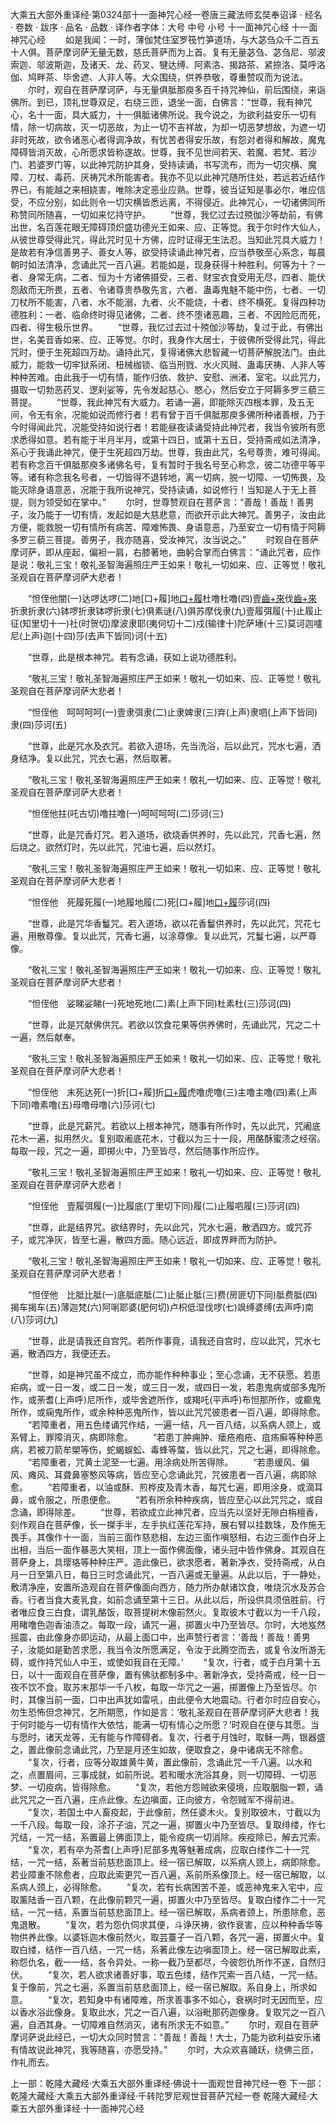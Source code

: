 大乘五大部外重译经·第0324部十一面神咒心经一卷唐三藏法师玄奘奉诏译
· 经名 · 卷数 · 跋序
· 品名 · 品数 · 译作者字体：大号 中号 小号
十一面神咒心经
十一面神咒心经
　　如是我闻：一时，薄伽梵住室罗筏竹笋道场，与大苾刍众千二百五十人俱。菩萨摩诃萨无量无数，慈氏菩萨而为上首。复有无量苾刍、苾刍尼、邬波索迦、邬波斯迦，及诸天、龙、药叉、犍达缚、阿素洛、揭路茶、紧捺洛、莫呼洛伽、鸠畔茶、毕舍遮、人非人等。大众围绕，供养恭敬，尊重赞叹而为说法。
　　尔时，观自在菩萨摩诃萨，与无量俱胝那庾多百千持咒神仙，前后围绕，来诣佛所。到已，顶礼世尊双足，右绕三匝，退坐一面，白佛言：“世尊，我有神咒心，名十一面，具大威力，十一俱胝诸佛所说。我今说之，为欲利益安乐一切有情，除一切病故，灭一切恶故，为止一切不吉祥故，为却一切恶梦想故，为遮一切非时死故，欲令诸恶心者得调净故，有忧苦者得安乐故，有怨对者得和解故，魔鬼障碍皆消灭故，心所愿求皆称遂故。世尊，我不见世间若天、若魔、若梵、若沙门、若婆罗门等，以此神咒防护其身，受持读诵，书写流布，而为一切灾横、魔障、刀杖、毒药、厌祷咒术所能害者。我亦不见以此神咒随所住处，若远若近结作界已，有能越之来相娆害，唯除决定恶业应熟。世尊，彼当证知是事必尔，唯应信受，不应分别，如此则令一切灾横皆悉远离，不得侵近。此神咒心，一切诸佛同所称赞同所随喜，一切如来忆持守护。
　　“世尊，我忆过去过殑伽沙等劫前，有佛出世，名百莲花眼无障碍顶炽盛功德光王如来、应、正等觉。我于尔时作大仙人，从彼世尊受得此咒，得此咒时见十方佛，应时证得无生法忍。当知此咒具大威力！是故若有净信善男子、善女人等，欲受持读诵此神咒者，应当恭敬至心系念，每晨朝时如法清净，念诵此咒一百八遍。若能如是，现身获得十种胜利。何等为十？一者、身常无病，二者、恒为十方诸佛摄受，三者、财宝衣食受用无尽，四者、能伏怨敌而无所畏，五者、令诸尊贵恭敬先言，六者、蛊毒鬼魅不能中伤，七者、一切刀杖所不能害，八者、水不能溺，九者、火不能烧，十者、终不横死。复得四种功德胜利：一者、临命终时得见诸佛，二者、终不堕诸恶趣，三者、不因险厄而死，四者、得生极乐世界。
　　“世尊，我忆过去过十殑伽沙等劫，复过于此，有佛出世，名美音香如来、应、正等觉。尔时，我身作大居士，于彼佛所受得此咒，得此咒时，便于生死超四万劫。诵持此咒，复得诸佛大悲智藏一切菩萨解脱法门。由此威力，能救一切牢狱系闭、杻械枷锁、临当刑戮、水火风贼、蛊毒厌祷、人非人等种种苦难。由此我于一切有情，能作归依、救护、安慰、洲渚、室宅。以此咒力，摄取一切勃恶药叉、逻刹娑等，先令发起慈心、愍心，然后安立于阿耨多罗三藐三菩提。
　　“世尊，我此神咒有大威力。若诵一遍，即能除灭四根本罪，及五无间，令无有余，况能如说而修行者！若有曾于百千俱胝那庾多佛所种诸善根，乃于今时得闻此咒，况能受持如说行者！若能昼夜读诵受持此神咒者，我当令彼所有愿求悉得如意。若有能于半月半月，或第十四日，或第十五日，受持斋戒如法清净，系心于我诵此神咒，便于生死超四万劫。世尊，我由此咒，名号尊贵，难可得闻。若有称念百千俱胝那庾多诸佛名号，复有暂时于我名号至心称念，彼二功德平等平等。诸有称念我名号者，一切皆得不退转地，离一切病，脱一切障、一切怖畏，及能灭除身语意恶，况能于我所说神咒，受持读诵，如说修行！当知是人于无上菩提，则为领受如在掌中。”
　　尔时，世尊赞观自在菩萨言：“善哉！善哉！善男子，汝乃能于一切有情，发起如是大慈悲意，而欲开示此大神咒。善男子，汝由此方便，能救脱一切有情所有病苦、障难怖畏、身语意恶，乃至安立一切有情于阿耨多罗三藐三菩提。善男子，我亦随喜，受汝神咒，汝当说之。”
　　时观自在菩萨摩诃萨，即从座起，偏袒一肩，右膝著地，曲躬合掌而白佛言：“诵此咒者，应作是说：敬礼三宝！敬礼圣智海遍照庄严王如来！敬礼一切如来、应、正等觉！敬礼圣观自在菩萨摩诃萨大悲者！

　　“怛侄他闇(一)达啰达啰(二)地[口+履]地[口+履](三)杜噜杜噜(四)壹[齒+來](去声下同)伐[齒+來](五)折隶折隶(六)钵啰折隶钵啰折隶(七)俱素谜(八)俱苏摩伐隶(九)壹履弭履(十)止履止征(知里切十一)社(时贺切)摩波隶耶(夷何切十二)戍(输律十)陀萨埵(十三)莫诃迦嚧尼(上声)迦(十四)莎(去声下皆同)诃(十五)

　　“世尊，此是根本神咒。若有念诵，获如上说功德胜利。

　　“敬礼三宝！敬礼圣智海遍照庄严王如来！敬礼一切如来、应、正等觉！敬礼圣观自在菩萨摩诃萨大悲者！

　　“怛侄他　呵呵呵呵(一)壹隶弭隶(二)止隶婢隶(三)弃(上声)隶呬(上声下皆同)隶(四)莎诃(五)

　　“世尊，此是咒水及衣咒。若欲入道场，先当洗浴，后以此咒，咒水七遍，洒身结净。复以此咒，咒衣七遍，然后取著。

　　“敬礼三宝！敬礼圣智海遍照庄严王如来！敬礼一切如来、应、正等觉！敬礼圣观自在菩萨摩诃萨大悲者！

　　“怛侄他拄(吒古切)噜拄噜(一)呵呵呵呵(二)莎诃(三)

　　“世尊，此是咒香灯咒。若入道场，欲烧香供养时，先以此咒，咒香七遍，然后烧之。欲然灯时，先以此咒，咒油七遍，后以然灯。

　　“敬礼三宝！敬礼圣智海遍照庄严王如来！敬礼一切如来、应、正等觉！敬礼圣观自在菩萨摩诃萨大悲者！

　　“怛侄他　死履死履(一)地履地履(二)死[口+履]地[口+履](三)莎诃(四)

　　“世尊，此是咒华香鬘咒。若入道场，欲以花香鬘供养时，先以此咒，咒花七遍，用散尊像。复以此咒，咒香七遍，以涂尊像。复以此咒，咒鬘七遍，以严尊像。

　　“敬礼三宝！敬礼圣智海遍照庄严王如来！敬礼一切如来、应、正等觉！敬礼圣观自在菩萨摩诃萨大悲者！

　　“怛侄他　娑睇娑睇(一)死地死地(二)素(上声下同)杜素杜(三)莎诃(四)

　　“世尊，此是咒献佛供咒。若欲以饮食花果等供养佛时，先诵此咒，咒之二十一遍，然后献奉。

　　“敬礼三宝！敬礼圣智海遍照庄严王如来！敬礼一切如来、应、正等觉！敬礼圣观自在菩萨摩诃萨大悲者！

　　“怛侄他　末死达死(一)折[口+履]折[口+履](二)虎噜虎噜(三)主噜主噜(四)素(上声下同)噜素噜(五)母噜母噜(六)莎诃(七)

　　“世尊，此是咒薪咒。若欲以上根本神咒，随事有所作时，先以此咒，咒阇底花木一遍，拟用然火。复别取阇底花木，寸截以为三十一段，用酪酥蜜渍之经宿。每取一段，咒之一遍，即掷火中，乃至皆尽，然后随事作所应作。

　　“敬礼三宝！敬礼圣智海遍照庄严王如来！敬礼一切如来、应、正等觉！敬礼圣观自在菩萨摩诃萨大悲者！

　　“怛侄他　壹履弭履(一)比履底(丁里切下同)履(二)止履呬履(三)莎诃(四)

　　“世尊，此是结界咒。欲结界时，先以此咒，咒水七遍，散洒四方。或咒芥子，或咒净灰，皆至七遍，散四方面。随心远近，即成界畔而为防护。

　　“敬礼三宝！敬礼圣智海遍照庄严王如来！敬礼一切如来、应、正等觉！敬礼圣观自在菩萨摩诃萨大悲者！

　　“怛侄他　比胝比胝(一)底胝底胝(二)止胝止胝(三)费(房匪切下同)胝费胝(四)揭车揭车(五)薄迦梵(六)阿唎耶婆(肥何切)卢枳低湿伐啰(七)飒缚婆缚(去声呼)南(八)莎诃(九)

　　“世尊，此是请我还自宫咒。若所作事竟，请我还自宫时，应以此咒，咒水七遍，散洒四方，我便还去。

　　“世尊，如是神咒虽不成立，而亦能作种种事业；至心念诵，无不获愿。若患疟病，或一日一发，或二日一发，或三日一发，或四日一发，若患鬼病或部多鬼所作，或荼耆(上声呼)尼所作，或毕舍遮所作，或羯吒(平声呼)布怛那所作，或癫鬼所作，或痫鬼所作，或余种种恶鬼所作，皆以此咒咒彼患者一百八遍，即得除愈。
　　“若障重者，用五色缕诵咒作结，一遍一结，凡一百八结，以系病人颈上，或系臂上，罪障消灭，病即除愈。
　　“若患丁肿痈肿、瘘疮疱疮、疽疡癣等种种恶病，若被刀箭牟槊等伤，蛇蝎蜈蚣、毒蜂等螫，皆以此咒，咒之七遍，即得除愈。
　　“若障重者，咒黄土泥至一七遍。用涂病处所苦得除。
　　“若患缓风、偏风、瘫风、耳聋鼻塞憨风等病，皆应至心念诵此咒，咒彼患者一百八遍，病即除愈。
　　“若障重者，以油或酥、煎桦皮及青木香，每咒七遍，即用涂身，或滴耳鼻，或令服之，所患便愈。
　　“若有所余种种疾病，皆应至心以此咒咒之，或自念诵，即得除差。
　　“世尊，若欲成立此神咒者，应当先以坚好无隙白栴檀香，刻作观自在菩萨像，长一搩手半，左手执红莲花军持，展右臂以挂数珠，及作施无畏手。其像作十一面，当前三面作慈悲相，左边三面作嗔怒相，右边三面作白牙上出相，当后一面作暴恶大笑相，顶上一面作佛面像，诸头冠中皆作佛身。其观自在菩萨身上，具璎珞等种种庄严。造此像已，欲求愿者，著新净衣，受持斋戒，从白月一日至第八日，每日三时念诵此咒，一百八遍或无量遍。从此以后，于一静处，敷清净座，安置所造观自在菩萨像面向西方，随力所办献诸饮食，唯烧沉水及苏合香。行者当食大麦乳食，如前念诵至第十三日。从此以后，所设供具须倍胜前。行者唯应食三白食，谓乳酪饭，取菩提树木像前然火。复取彼木寸截以为一千八段，用睹噜色迦香油渍之。每取一段，诵咒一遍，掷置火中乃至皆尽。尔时，大地岌然摇震，由此像身亦即运动，从最上面口中，出声赞行者言：‘善哉！善哉！善男子，汝能如是勤苦求愿，我当令汝所愿满足，令汝于此腾空而去，或复令汝所游无碍，或作持咒仙人中王，或使如我自在无障。’
　　“复次，行者，或于白月第十五日，以十一面观自在菩萨像，置有佛驮都制多中。著新净衣，受持斋戒，经一日一夜不饮不食。取苏末那华一千八枚，每取一华咒之一遍，掷置像上乃至皆尽。尔时，其像当前一面，口中出声犹如雷吼，由此便令大地震动。行者尔时应自安心，勿生恐怖但念神咒，乞所期愿，作如是言：‘敬礼圣观自在菩萨摩诃萨大悲者！我于何时能与一切有情作大依怙，能满一切有情心之所愿？’时观自在便与其愿。当与愿时，诸天龙等，无有能与作障碍者。复次，行者于月蚀时，取稣一两，银器盛之，置此像前念诵此咒，乃至是月还生如故，便取食之，身中诸病无不除愈。
　　“复次，行者，应等分取雄黄牛黄，置此像前，念诵此咒一千八遍。以水和之，点置眉间，三事成就，如前所说。若和暖水洗浴其身，则一切障碍、一切恶梦、一切疫病，皆得除愈。
　　“复次，若他方怨贼欲来侵境，应取胭脂一颗，诵此咒咒之一百八遍，庄点此像。左边嗔面，正向彼方，令怨贼军不得前进。
　　“复次，若国土中人畜疫起，于此像前，然任婆木火。复别取彼木，寸截以为一千八段。每取一段，涂芥子油，咒之一遍，掷置火中乃至皆尽。复取绯缕，作七咒结，一咒一结，系置最上佛面顶上，能令疫病一切消除。疾疫除已，解去咒索。
　　“复次，若有卒为茶耆(上声呼)尼部多鬼等魅著成病，应取白缕作二十一咒结，一咒一结，系著当前慈悲面顶上。经一宿已解取，以系病人颈上，病即除愈。若业障重不除愈者，应取此索更咒一百八遍，系前所系像顶上。经一宿已解取，以系病人颈上，必得除愈。
　　“复次，若有长病困苦不差，或恶神鬼来入宅中，应取薰陆香一百八颗，在此像前颗咒一遍，掷置火中乃至皆尽。复取白缕作二十一咒结，一咒一结，系置当前慈悲面顶上。经一宿已解取，系病者颈上，所患除愈，恶鬼退散。
　　“复次，若为怨仇伺求其便，斗诤厌祷，欲作衰害，应以种种香华等物供养此像。以婆铄迦木像前然火，取芸薹子一百八颗，各咒一遍，掷置火中。复取白缕，结作一百八结，一咒一结，系著此像左边嗔面顶上。经一宿已解取此索，称怨仇名，截一一结，各令异处。一称一截乃至都尽，今彼怨仇所作不遂，自然归伏。
　　“复次，若人欲求诸善好事，取五色缕，结作咒索一百八结，一咒一结。复于像前，咒之七遍，系置当前慈悲面顶上，经一宿已解取。系自身上，所求如意。
　　“复次，若知身中有诸障难，所求善事多不如心，衰祸时时无因而至，应以香水浴此像身。复取此水，咒之一百八遍，以浴毗那药迦像身。复取咒之一百八遍，自洒其身。一切障难自然消灭，诸有所求无不如意。”
　　尔时，观自在菩萨摩诃萨说此经已，一切大众同时赞言：“善哉！善哉！大士，乃能为欲利益安乐诸有情故说此神咒，我等随喜，亦愿受持。”
　　尔时，大众欢喜踊跃，绕佛三匝，作礼而去。

上一部：乾隆大藏经·大乘五大部外重译经·佛说十一面观世音神咒经一卷
下一部：乾隆大藏经·大乘五大部外重译经·千转陀罗尼观世音菩萨咒经一卷
乾隆大藏经·大乘五大部外重译经·十一面神咒心经